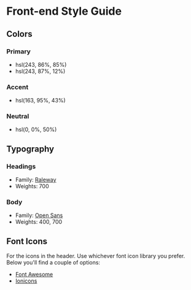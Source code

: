 # Front-end Style Guide

## Colors

### Primary

- hsl(243, 86%, 85%)
- hsl(243, 87%, 12%)

### Accent

- hsl(163, 95%, 43%)

### Neutral

- hsl(0, 0%, 50%)

## Typography

### Headings

- Family: [Raleway](https://fonts.google.com/specimen/Raleway)
- Weights: 700

### Body

- Family: [Open Sans](https://fonts.google.com/specimen/Open+Sans)
- Weights: 400, 700

## Font Icons

For the icons in the header. Use whichever font icon library you prefer. Below you'll find a couple of options:

- [Font Awesome](https://fontawesome.com/)
- [Ionicons](https://ionicons.com/)